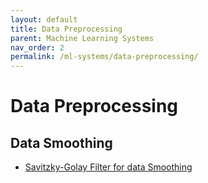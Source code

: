 ```yaml
---
layout: default
title: Data Preprocessing
parent: Machine Learning Systems
nav_order: 2
permalink: /ml-systems/data-preprocessing/
---
```


# Data Preprocessing

## Data Smoothing
- [Savitzky-Golay Filter for data Smoothing](https://pub.towardsai.net/savitzky-golay-filter-for-data-smoothing-3b7c1c5e7f69)